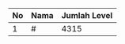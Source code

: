 | No | Nama            | Jumlah Level |
|----|-----------------|--------------|
| 1  | #    |    4315        |
